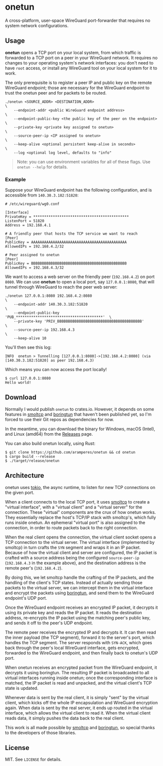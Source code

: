 # onetun

A cross-platform, user-space WireGuard port-forwarder that requires no system network configurations.

## Usage

**onetun** opens a TCP port on your local system, from which traffic is forwarded to a TCP port on a peer in your
WireGuard network. It requires no changes to your operating system's network interfaces: you don't need to have `root`
access, or install any WireGuard tool on your local system for it to work.

The only prerequisite is to register a peer IP and public key on the remote WireGuard endpoint; those are necessary for
the WireGuard endpoint to trust the onetun peer and for packets to be routed.

```
./onetun <SOURCE_ADDR> <DESTINATION_ADDR>                               \
    --endpoint-addr <public WireGuard endpoint address>                 \
    --endpoint-public-key <the public key of the peer on the endpoint>  \
    --private-key <private key assigned to onetun>                      \
    --source-peer-ip <IP assigned to onetun>                            \
    --keep-alive <optional persistent keep-alive in seconds>            \
    --log <optional log level, defaults to "info"
```

> Note: you can use environment variables for all of these flags. Use `onetun --help` for details.

### Example

Suppose your WireGuard endpoint has the following configuration, and is accessible from `140.30.3.182:51820`:

```
# /etc/wireguard/wg0.conf

[Interface]
PrivateKey = ********************************************
ListenPort = 51820
Address = 192.168.4.1

# A friendly peer that hosts the TCP service we want to reach
[Peer]
PublicKey = AAAAAAAAAAAAAAAAAAAAAAAAAAAAAAAAAAAAAAAAAAAA
AllowedIPs = 192.168.4.2/32

# Peer assigned to onetun
[Peer]
PublicKey = BBBBBBBBBBBBBBBBBBBBBBBBBBBBBBBBBBBBBBBBBBBB
AllowedIPs = 192.168.4.3/32
```

We want to access a web server on the friendly peer (`192.168.4.2`) on port `8080`. We can use **onetun** to open a
local port, say `127.0.0.1:8080`, that will tunnel through WireGuard to reach the peer web server:

```shell
./onetun 127.0.0.1:8080 192.168.4.2:8080                                  \
    --endpoint-addr 140.30.3.182:51820                                    \
    --endpoint-public-key 'PUB_****************************************'  \
    --private-key 'PRIV_BBBBBBBBBBBBBBBBBBBBBBBBBBBBBBBBBBBBBBB'          \
    --source-peer-ip 192.168.4.3                                          \
    --keep-alive 10
```

You'll then see this log:

```
INFO  onetun > Tunnelling [127.0.0.1:8080]->[192.168.4.2:8080] (via [140.30.3.182:51820] as peer 192.168.4.3)
```

Which means you can now access the port locally!

```
$ curl 127.0.0.1:8080
Hello world!
```

## Download

Normally I would publish `onetun` to crates.io. However, it depends on some features
in [smoltcp](https://github.com/smoltcp-rs/smoltcp) and
[boringtun](https://github.com/cloudflare/boringtun) that haven't been published yet, so I'm forced to use their Git
repos as dependencies for now.

In the meantime, you can download the binary for Windows, macOS (Intel), and Linux (amd64) from
the [Releases](https://github.com/aramperes/onetun/releases) page.

You can also build onetun locally, using Rust:

```shell
$ git clone https://github.com/aramperes/onetun && cd onetun
$ cargo build --release
$ ./target/release/onetun
```

## Architecture

onetun uses [tokio](https://github.com/tokio-rs/tokio), the async runtime, to listen for new TCP connections on the
given port.

When a client connects to the local TCP port, it uses [smoltcp](https://github.com/smoltcp-rs/smoltcp) to
create a "virtual interface", with a "virtual client" and a "virtual server" for the connection. These "virtual"
components are the crux of how onetun works. They essentially replace the host's TCP/IP stack with smoltcp's, which
fully runs inside onetun. An ephemeral "virtual port" is also assigned to the connection, in order to route packets
back to the right connection.

When the real client opens the connection, the virtual client socket opens a TCP connection to the virtual server.
The virtual interface (implemented by smoltcp) in turn crafts the `SYN` segment and wraps it in an IP packet.
Because of how the virtual client and server are configured, the IP packet is crafted with a source address
being the configured `source-peer-ip` (`192.168.4.3` in the example above),
and the destination address is the remote peer's (`192.168.4.2`).

By doing this, we let smoltcp handle the crafting of the IP packets, and the handling of the client's TCP states.
Instead of actually sending those packets to the virtual server,
we can intercept them in the virtual interface and encrypt the packets using [boringtun](https://github.com/cloudflare/boringtun),
and send them to the WireGuard endpoint's UDP port.

Once the WireGuard endpoint receives an encrypted IP packet, it decrypts it using its private key and reads the IP packet.
It reads the destination address, re-encrypts the IP packet using the matching peer's public key, and sends it off to
the peer's UDP endpoint.

The remote peer receives the encrypted IP and decrypts it. It can then read the inner payload (the TCP segment),
forward it to the server's port, which handles the TCP segment. The server responds with `SYN-ACK`, which goes back through
the peer's local WireGuard interface, gets encrypted, forwarded to the WireGuard endpoint, and then finally back to onetun's UDP port.

When onetun receives an encrypted packet from the WireGuard endpoint, it decrypts it using boringtun.
The resulting IP packet is broadcasted to all virtual interfaces running inside onetun; once the corresponding
interface is matched, the IP packet is read and unpacked, and the virtual client's TCP state is updated.

Whenever data is sent by the real client, it is simply "sent" by the virtual client, which kicks off the whole IP encapsulation
and WireGuard encryption again. When data is sent by the real server, it ends up routed in the virtual interface, which allows
the virtual client to read it. When the virtual client reads data, it simply pushes the data back to the real client.

This work is all made possible by [smoltcp](https://github.com/smoltcp-rs/smoltcp) and [boringtun](https://github.com/cloudflare/boringtun),
so special thanks to the developers of those libraries.

## License

MIT. See `LICENSE` for details.
